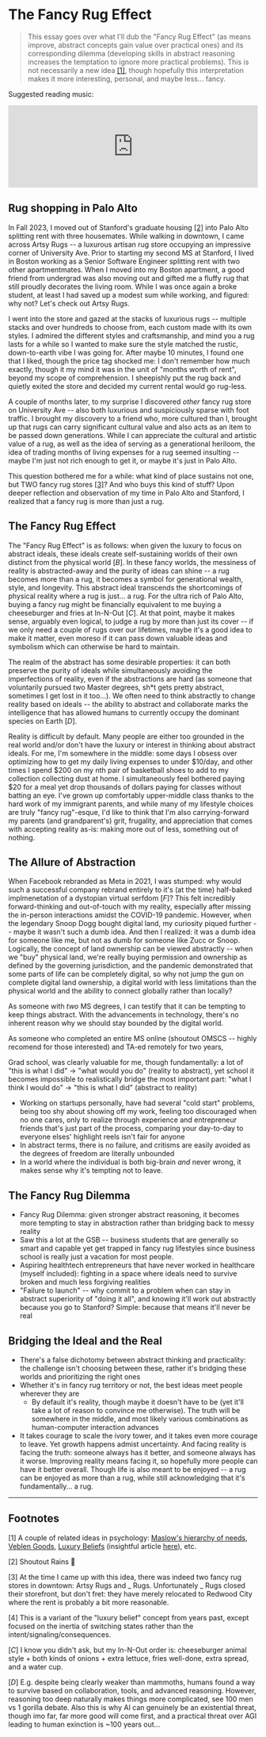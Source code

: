 # The Fancy Rug Effect

> This essay goes over what I'll dub the "Fancy Rug Effect" (as means improve, abstract concepts gain value over practical ones) and its corresponding dilemma (developing skills in abstract reasoning increases the temptation to ignore more practical problems). This is not necessarily a new idea [[1]](#footnotes), though hopefully this interpretation makes it more interesting, personal, and maybe less... fancy.

Suggested reading music:
<iframe width="100%" height="166" scrolling="no" frameborder="no" allow="autoplay" src="https://w.soundcloud.com/player/?url=https%3A//api.soundcloud.com/tracks/705750517&color=%23ff5500&auto_play=false&hide_related=false&show_comments=true&show_user=true&show_reposts=false&show_teaser=true"></iframe>

## Rug shopping in Palo Alto

In Fall 2023, I moved out of Stanford's graduate housing [[2]](#footnotes) into Palo Alto splitting rent with three housemates. While walking in downtown, I came across Artsy Rugs -- a luxurous artisan rug store occupying an impressive corner of University Ave. Prior to starting my second MS at Stanford, I lived in Boston working as a Senior Software Engineer splitting rent with two other apartmentmates. When I moved into my Boston apartment, a good friend from undergrad was also moving out and gifted me a fluffy rug that still proudly decorates the living room. While I was once again a broke student, at least I had saved up a modest sum while working, and figured: why not? Let's check out Artsy Rugs.

I went into the store and gazed at the stacks of luxurious rugs -- multiple stacks and over hundreds to choose from, each custom made with its own styles. I admired the different styles and craftsmanship, and mind you a rug lasts for a while so I wanted to make sure the style matched the rustic, down-to-earth vibe I was going for. After maybe 10 minutes, I found one that I liked, though the price tag shocked me: I don't remember how much exactly, though it my mind it was in the unit of "months worth of rent", beyond my scope of comprehension. I sheepishly put the rug back and quietly exited the store and decided my current rental would go rug-less.

A couple of months later, to my surprise I discovered _other_ fancy rug store on University Ave -- also both luxurious and suspiciously sparse with foot traffic. I brought my discovery to a friend who, more cultured than I, brought up that rugs can carry significant cultural value and also acts as an item to be passed down generations. While I can appreciate the cultural and artistic value of a rug, as well as the idea of serving as a generational heriloom, the idea of trading months of living expenses for a rug seemed insulting -- maybe I'm just not rich enough to get it, or maybe it's just in Palo Alto.

This question bothered me for a while: what kind of place sustains not one, but TWO fancy rug stores [[3]](#footnotes)? And who buys this kind of stuff? Upon deeper reflection and observation of my time in Palo Alto and Stanford, I realized that a fancy rug is more than just a rug.

## The Fancy Rug Effect

The "Fancy Rug Effect" is as follows: when given the luxury to focus on abstract ideals, these ideals create self-sustaining worlds of their own distinct from the physical world [_B_]. In these fancy worlds, the messiness of reality is abstracted-away and the purity of ideas can shine -- a rug becomes more than a rug, it becomes a symbol for generational wealth, style, and longevity. This abstract ideal transcends the shortcomings of physical reality where a rug is just... a rug. For the ultra rich of Palo Alto, buying a fancy rug might be financially equivalent to me buying a cheeseburger and fries at In-N-Out [_C_]. At that point, maybe it makes sense, arguably even logical, to judge a rug by more than just its cover -- if we only need a couple of rugs over our lifetimes, maybe it's a good idea to make it matter, even moreso if it can pass down valuable ideas and symbolism which can otherwise be hard to maintain.

The realm of the abstract has some desirable properties: it can both preserve the purity of ideals while simultaneously avoiding the imperfections of reality, even if the abstractions are hard (as someone that voluntarily pursued two Master degrees, sh*t gets pretty abstract, sometimes I get lost in it too...). We often need to think abstractly to change reality based on ideals -- the ability to abstract and collaborate marks the intelligence that has allowed humans to currently occupy the dominant species on Earth [_D_]. 

Reality is difficult by default. Many people are either too grounded in the real world and/or don't have the luxury or interest in thinking about abstract ideals. For me, I'm somewhere in the middle: some days I obsess over optimizing how to get my daily living expenses to under $10/day, and other times I spend $200 on my nth pair of basketball shoes to add to my collection collecting dust at home. I simultaneously feel bothered paying $20 for a meal yet drop thousands of dollars paying for classes without batting an eye. I've grown up comfortably upper-middle class thanks to the hard work of my immigrant parents, and while many of my lifestyle choices are truly "fancy rug"-esque, I'd like to think that I'm also carrying-forward my parents (and grandparent's) grit, frugality, and appreciation that comes with accepting reality as-is: making more out of less, something out of nothing.


## The Allure of Abstraction

When Facebook rebranded as Meta in 2021, I was stumped: why would such a successful company rebrand entirely to it's (at the time) half-baked implmenetation of a dystopian virtual serfdom [_F_]? This felt incredibly forward-thinking and out-of-touch with my reality, especially after missing the in-person interactions amidst the COVID-19 pandemic. However, when the legendary Snoop Dogg bought digital land, my curiosity piqued further -- maybe it wasn't such a dumb idea. And then I realized: it was a dumb idea for someone like me, but not as dumb for someone like Zucc or Snoop. Logically, the concept of land ownership can be viewed abstractly -- when we "buy" physical land, we're really buying permission and ownership as defined by the governing jurisdiction, and the pandemic demonstrated that some parts of life can be completely digital, so why not jump the gun on complete digital land ownership, a digital world with less limitations than the physical world and the ability to connect globally rather than locally?

As someone with _two_ MS degrees, I can testify that it can be tempting to keep things abstract. With the advancements in technology, there's no inherent reason why we should stay bounded by the digital world.

 As someone who completed an entire MS online (shoutout OMSCS -- highly recomend for those interested) and TA-ed remotely for two years, 

Grad school, was clearly valuable for me, though fundamentally: a lot of "this is what I did" -> "what would you do" (reality to abstract), yet school it becomes impossible to realistically bridge the most important part: "what I think I would do" -> "this is what I did" (abstract to reality)

- Working on startups personally, have had several "cold start" problems, being too shy about showing off my work, feeling too discouraged when no one cares, only to realize through experience and entrepreneur friends that's just part of the process, comparing your day-to-day to everyone elses' highlight reels isn't fair for anyone
- In abstract terms, there is no failure, and critisms are easily avoided as the degrees of freedom are literally unbounded
- In a world where the individual is both big-brain _and_ never wrong, it makes sense why it's tempting not to leave.

## The Fancy Rug Dilemma
- Fancy Rug Dilemma: given stronger abstract reasoning, it becomes more tempting to stay in abstraction rather than bridging back to messy reality
- Saw this a lot at the GSB -- business students that are generally so smart and capable yet get trapped in fancy rug lifestyles since business school is really just a vacation for most people.
- Aspiring healthtech entrepreneurs that have never worked in healthcare (myself included): fighting in a space where ideals need to survive broken and much less forgiving realities 
- "Failure to launch" -- why commit to a problem when can stay in abstract superiority of "doing it all", and knowing it'll work out abstractly because you go to Stanford? Simple: because that means it'll never be real


## Bridging the Ideal and the Real
- There's a false dichotomy between abstract thinking and practicality: the challenge isn't choosing between these, rather it's bridging these worlds and prioritizing the right ones
- Whether it's in fancy rug territory or not, the best ideas meet people wherever they are
  - By default it's reality, though maybe it doesn't have to be (yet it'll take a lot of reason to convince me otherwise). The truth will be somewhere in the middle, and most likely various combinations as human-computer interaction advances
- It takes courage to scale the ivory tower, and it takes even more courage to leave. Yet growth happens admist uncertainty. And facing reality is facing the truth: someone always has it better, and someone always has it worse. Improving reality means facing it, so hopefully more people can have it better overall. Though life is also meant to be enjoyed -- a rug can be enjoyed as more than a rug, while still acknowledging that it's fundamentally... a rug.


---

## Footnotes

[1] A couple of related ideas in psychology: [Maslow's hierarchy of needs](https://en.wikipedia.org/wiki/Maslow%27s_hierarchy_of_needs), [Veblen Goods](https://en.wikipedia.org/wiki/Veblen_good), [Luxury Beliefs](https://en.wikipedia.org/wiki/Luxury_belief) (insightful article [here](https://www.robkhenderson.com/p/status-symbols-and-the-struggle-for)), etc.

[2] Shoutout Rains 🤙

[3] At the time I came up with this idea, there was indeed two fancy rug stores in downtown: Artsy Rugs and _ Rugs. Unfortunately _ Rugs closed their storefront, but don't fret: they have merely relocated to Redwood City where the rent is probably a bit more reasonable.

[4] This is a variant of the "luxury belief" concept from years past, except focused on the inertia of switching states rather than the intent/signaling/consequences.

[_C_] I know you didn't ask, but my In-N-Out order is: cheeseburger animal style + both kinds of onions + extra lettuce, fries well-done, extra spread, and a water cup.

[_D_] E.g. despite being clearly weaker than mammoths, humans found a way to survive based on collaboration, tools, and advanced reasoning. However, reasoning too deep naturally makes things more complicated, see 100 men vs 1 gorilla debate. Also this is why AI can genuinely be an existential threat, though imo far, far more good will come first, and a practical threat over AGI leading to human exinction is ~100 years out...

